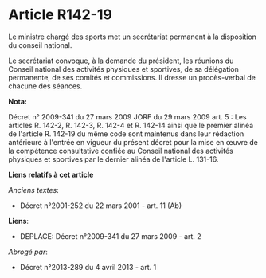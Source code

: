 # Article R142-19

Le ministre chargé des sports met un secrétariat permanent à la disposition du conseil national.

Le secrétariat convoque, à la demande du président, les réunions du Conseil national des activités physiques et sportives, de
sa délégation permanente, de ses comités et commissions. Il dresse un procès-verbal de chacune des séances.

**Nota:**

Décret n° 2009-341 du 27 mars 2009 JORF du 29 mars 2009 art. 5 : Les articles R. 142-2, R. 142-3, R. 142-4 et R. 142-14 ainsi
que le premier alinéa de l'article R. 142-19 du même code sont maintenus dans leur rédaction antérieure à l'entrée en vigueur
du présent décret pour la mise en œuvre de la compétence consultative confiée au Conseil national des activités physiques et
sportives par le dernier alinéa de l'article L. 131-16.

**Liens relatifs à cet article**

_Anciens textes_:

  - Décret n°2001-252 du 22 mars 2001 - art. 11 (Ab)

**Liens**:

  - DEPLACE: Décret n°2009-341 du 27 mars 2009 - art. 2

_Abrogé par_:

  - Décret n°2013-289 du 4 avril 2013 - art. 1
